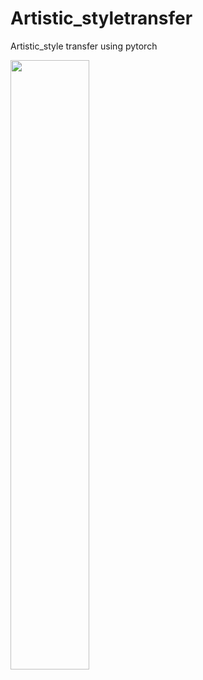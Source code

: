 # Artistic_styletransfer
Artistic_style transfer using pytorch 

[<img src="https://img.youtube.com/vi/LEycjV3xT2w/maxresdefault.jpg" width="50%">](https://youtu.be/LEycjV3xT2w)
